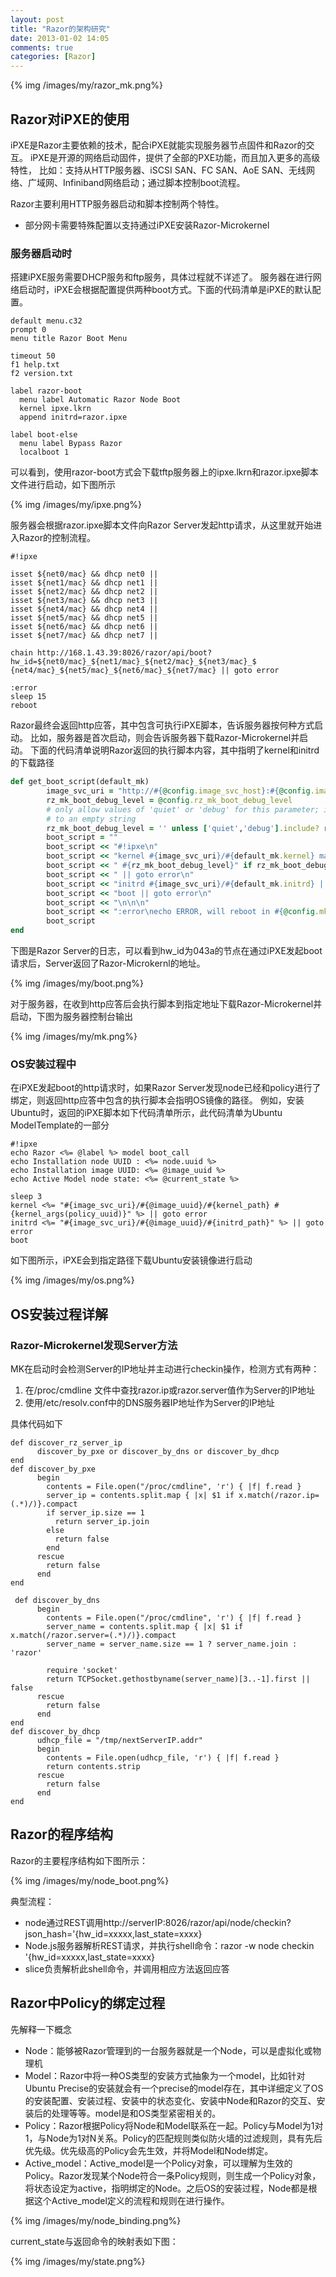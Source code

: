 ```yaml
---
layout: post
title: "Razor的架构研究"
date: 2013-01-02 14:05
comments: true
categories: [Razor]
---
```


{% img /images/my/razor_mk.png%}  

## Razor对iPXE的使用

iPXE是Razor主要依赖的技术，配合iPXE就能实现服务器节点固件和Razor的交互。
iPXE是开源的网络启动固件，提供了全部的PXE功能，而且加入更多的高级特性，
比如：支持从HTTP服务器、iSCSI SAN、FC SAN、AoE SAN、无线网络、广域网、Infiniband网络启动；通过脚本控制boot流程。

Razor主要利用HTTP服务器启动和脚本控制两个特性。

* 部分网卡需要特殊配置以支持通过iPXE安装Razor-Microkernel

### 服务器启动时

搭建iPXE服务需要DHCP服务和ftp服务，具体过程就不详述了。
服务器在进行网络启动时，iPXE会根据配置提供两种boot方式。下面的代码清单是iPXE的默认配置。
```
default menu.c32
prompt 0
menu title Razor Boot Menu

timeout 50
f1 help.txt
f2 version.txt

label razor-boot
  menu label Automatic Razor Node Boot
  kernel ipxe.lkrn
  append initrd=razor.ipxe

label boot-else
  menu label Bypass Razor
  localboot 1
```

可以看到，使用razor-boot方式会下载tftp服务器上的ipxe.lkrn和razor.ipxe脚本文件进行启动，如下图所示

{% img /images/my/ipxe.png%}  

服务器会根据razor.ipxe脚本文件向Razor Server发起http请求，从这里就开始进入Razor的控制流程。

```
#!ipxe

isset ${net0/mac} && dhcp net0 ||
isset ${net1/mac} && dhcp net1 ||
isset ${net2/mac} && dhcp net2 ||
isset ${net3/mac} && dhcp net3 ||
isset ${net4/mac} && dhcp net4 ||
isset ${net5/mac} && dhcp net5 ||
isset ${net6/mac} && dhcp net6 ||
isset ${net7/mac} && dhcp net7 ||

chain http://168.1.43.39:8026/razor/api/boot?hw_id=${net0/mac}_${net1/mac}_${net2/mac}_${net3/mac}_$
{net4/mac}_${net5/mac}_${net6/mac}_${net7/mac} || goto error

:error
sleep 15
reboot
```

Razor最终会返回http应答，其中包含可执行iPXE脚本，告诉服务器按何种方式启动。
比如，服务器是首次启动，则会告诉服务器下载Razor-Microkernel并启动。
下面的代码清单说明Razor返回的执行脚本内容，其中指明了kernel和initrd的下载路径

```ruby
def get_boot_script(default_mk)
        image_svc_uri = "http://#{@config.image_svc_host}:#{@config.image_svc_port}/razor/image/mk/#{default_mk.uuid}"
        rz_mk_boot_debug_level = @config.rz_mk_boot_debug_level
        # only allow values of 'quiet' or 'debug' for this parameter; if it's anything else set it
        # to an empty string
        rz_mk_boot_debug_level = '' unless ['quiet','debug'].include? rz_mk_boot_debug_level
        boot_script = ""
        boot_script << "#!ipxe\n"
        boot_script << "kernel #{image_svc_uri}/#{default_mk.kernel} maxcpus=1"
        boot_script << " #{rz_mk_boot_debug_level}" if rz_mk_boot_debug_level && !rz_mk_boot_debug_level.empty?
        boot_script << " || goto error\n"
        boot_script << "initrd #{image_svc_uri}/#{default_mk.initrd} || goto error\n"
        boot_script << "boot || goto error\n"
        boot_script << "\n\n\n"
        boot_script << ":error\necho ERROR, will reboot in #{@config.mk_checkin_interval}\nsleep #{@config.mk_checkin_interval}\nreboot\n"
        boot_script
end
```

下图是Razor Server的日志，可以看到hw_id为043a的节点在通过iPXE发起boot请求后，Server返回了Razor-Microkernl的地址。

{% img /images/my/boot.png%}  

对于服务器，在收到http应答后会执行脚本到指定地址下载Razor-Microkernel并启动，下图为服务器控制台输出

{% img /images/my/mk.png%}  

### OS安装过程中

在iPXE发起boot的http请求时，如果Razor Server发现node已经和policy进行了绑定，则返回http应答中包含的执行脚本会指明OS镜像的路径。
例如，安装Ubuntu时，返回的iPXE脚本如下代码清单所示，此代码清单为Ubuntu ModelTemplate的一部分
```
#!ipxe
echo Razor <%= @label %> model boot_call
echo Installation node UUID : <%= node.uuid %>
echo Installation image UUID: <%= @image_uuid %>
echo Active Model node state: <%= @current_state %>

sleep 3
kernel <%= "#{image_svc_uri}/#{@image_uuid}/#{kernel_path} #{kernel_args(policy_uuid)}" %> || goto error
initrd <%= "#{image_svc_uri}/#{@image_uuid}/#{initrd_path}" %> || goto error
boot
```

如下图所示，iPXE会到指定路径下载Ubuntu安装镜像进行启动

{% img /images/my/os.png%}  

## OS安装过程详解

### Razor-Microkernel发现Server方法

MK在启动时会检测Server的IP地址并主动进行checkin操作，检测方式有两种：

1. 在/proc/cmdline 文件中查找razor.ip或razor.server值作为Server的IP地址
2. 使用/etc/resolv.conf中的DNS服务器IP地址作为Server的IP地址

具体代码如下
```
def discover_rz_server_ip
      discover_by_pxe or discover_by_dns or discover_by_dhcp
end
def discover_by_pxe
      begin
        contents = File.open("/proc/cmdline", 'r') { |f| f.read }
        server_ip = contents.split.map { |x| $1 if x.match(/razor.ip=(.*)/)}.compact
        if server_ip.size == 1
          return server_ip.join
        else
          return false
        end
      rescue
        return false
      end
end

 def discover_by_dns
      begin
        contents = File.open("/proc/cmdline", 'r') { |f| f.read }
        server_name = contents.split.map { |x| $1 if x.match(/razor.server=(.*)/)}.compact
        server_name = server_name.size == 1 ? server_name.join : 'razor'

        require 'socket'
        return TCPSocket.gethostbyname(server_name)[3..-1].first || false
      rescue
        return false
      end
end
def discover_by_dhcp
      udhcp_file = "/tmp/nextServerIP.addr"
      begin
        contents = File.open(udhcp_file, 'r') { |f| f.read }
        return contents.strip
      rescue
        return false
      end
end
```

## Razor的程序结构

Razor的主要程序结构如下图所示：


{% img /images/my/node_boot.png%}

典型流程：

* node通过REST调用http://serverIP:8026/razor/api/node/checkin?json_hash='{hw_id=xxxxx,last_state=xxxx}
* Node.js服务器解析REST请求，并执行shell命令：razor \-w node checkin '{hw_id=xxxxx,last_state=xxxx}
* slice负责解析此shell命令，并调用相应方法返回应答

## Razor中Policy的绑定过程

先解释一下概念

* Node：能够被Razor管理到的一台服务器就是一个Node，可以是虚拟化或物理机
* Model：Razor中将一种OS类型的安装方式抽象为一个model，比如针对Ubuntu Precise的安装就会有一个precise的model存在，其中详细定义了OS的安装配置、安装过程、安装中的状态变化、安装中Node和Razor的交互、安装后的处理等等。model是和OS类型紧密相关的。
* Policy：Razor根据Policy将Node和Model联系在一起。Policy与Model为1对1，与Node为1对N关系。Policy的匹配规则类似防火墙的过滤规则，具有先后优先级。优先级高的Policy会先生效，并将Model和Node绑定。
* Active_model：Active_model是一个Policy对象，可以理解为生效的Policy。Razor发现某个Node符合一条Policy规则，则生成一个Policy对象，将状态设定为active，指明绑定的Node。之后OS的安装过程，Node都是根据这个Active_model定义的流程和规则在进行操作。

{% img /images/my/node_binding.png%}  

current_state与返回命令的映射表如下图： 

{% img /images/my/state.png%}  
